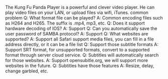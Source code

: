 The Kung Fu Panda Player is a powerful and clever video player.
He can play video files on your LAN, or upload files via wifi, iTunes.
common problem
Q: What format file can be played?
A: Common encoding files such as H264 and H265. The suffix is .mp4, mp3, etc.
Q: Does it support hardware decoding of IOS?
A: Support
Q: Can you automatically save the user password of SAMBA protocol?
A: Support
Q: What websites are supported?
A: Support all Safari support media files, you can fill in a file address directly, or it can be a file list
Q: Support those subtitle formats
A: Support SRT format, for unsupported formats, convert to a supported format through server cloud service.
Q: Subtitles will automatically search for those websites.
A: Support opensubitle.org, we will support more websites in the future.
Q: Subtitles have those features
A: Resize, delay, change garbled, etc.